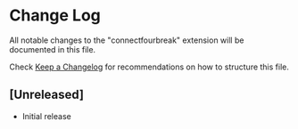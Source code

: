 # Change Log

All notable changes to the "connectfourbreak" extension will be documented in this file.

Check [Keep a Changelog](http://keepachangelog.com/) for recommendations on how to structure this file.

## [Unreleased]

- Initial release